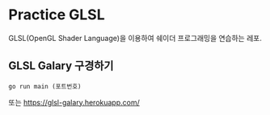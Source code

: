 # Practice GLSL
GLSL(OpenGL Shader Language)을 이용하여 쉐이더 프로그래밍을 연습하는 레포.

## GLSL Galary 구경하기
```
go run main (포트번호)
```
또는
https://glsl-galary.herokuapp.com/